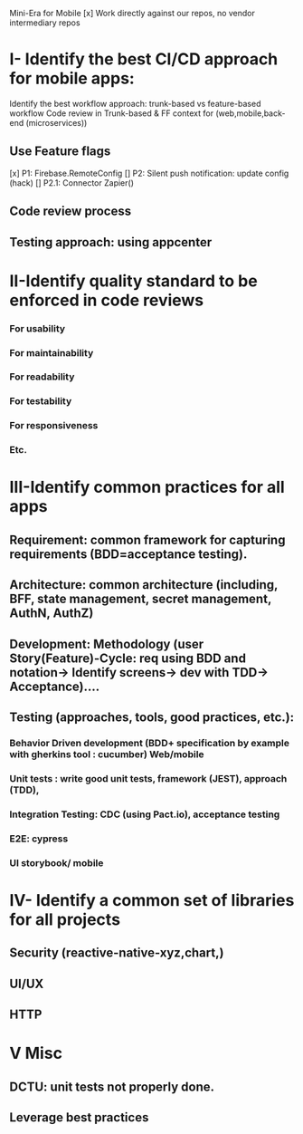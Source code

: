 Mini-Era for Mobile
[x] Work directly against our repos, no vendor intermediary repos

# I- Identify the best CI/CD approach for mobile apps:

Identify the best workflow approach: trunk-based vs feature-based workflow
Code review in Trunk-based & FF context for (web,mobile,back-end (microservices))

## Use Feature flags

[x] P1: Firebase.RemoteConfig
[] P2: Silent push notification: update config (hack)
[] P2.1: Connector Zapier()

## Code review process

## Testing approach: using appcenter

# II-Identify quality standard to be enforced in code reviews

### For usability

### For maintainability

### For readability

### For testability

### For responsiveness

### Etc.

# III-Identify common practices for all apps

## Requirement: common framework for capturing requirements (BDD=acceptance testing).

## Architecture: common architecture (including, BFF, state management, secret management, AuthN, AuthZ)

## Development: Methodology (user Story(Feature)-Cycle: req using BDD and notation-> Identify screens-> dev with TDD-> Acceptance)….

## Testing (approaches, tools, good practices, etc.):

### Behavior Driven development (BDD+ specification by example with gherkins tool : cucumber) Web/mobile

### Unit tests : write good unit tests, framework (JEST), approach (TDD),

### Integration Testing: CDC (using Pact.io), acceptance testing

### E2E: cypress

### UI storybook/ mobile

# IV- Identify a common set of libraries for all projects

## Security (reactive-native-xyz,chart,)

## UI/UX

## HTTP

# V Misc

## DCTU: unit tests not properly done.

## Leverage best practices
